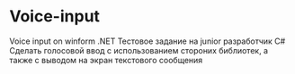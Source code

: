 # Voice-input
Voice input on winform .NET
Тестовое задание на junior разработчик C#
Сделать голосовой ввод с использованием стороних библиотек, а также с выводом  на  экран текстового сообщения
